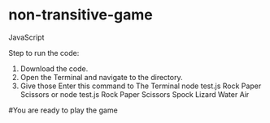 # non-transitive-game
JavaScript

Step to run the code: 
1. Download the code.
2. Open the Terminal and navigate to the directory.
3. Give those Enter this command to The Terminal
       node test.js Rock Paper Scissors
                   or
       node test.js Rock Paper Scissors Spock Lizard Water Air

#You are ready to play the game

